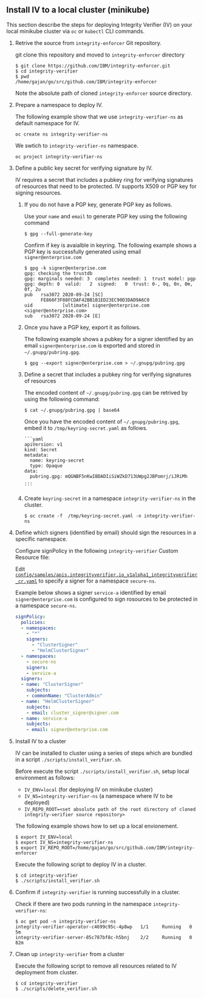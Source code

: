 ## Install IV to a local cluster (minikube)

This section describe the steps for deploying Integrity Verifier (IV) on your local minikube cluster via `oc` or `kubectl` CLI commands. 

1. Retrive the source from `integrity-enforcer` Git repository.

    git clone this repository and moved to `integrity-enforcer` directory

    ```
    $ git clone https://github.com/IBM/integrity-enforcer.git
    $ cd integrity-verifier
    $ pwd
    /home/gajan/go/src/github.com/IBM/integrity-enforcer
    ```

    Note the absolute path of cloned `integrity-enforcer` source directory.
    
2.  Prepare a namespace to deploy IV. 

    The following example show that we use `integrity-verifier-ns` as default namespace for IV. 
    ```
    oc create ns integrity-verifier-ns
    ```
    We swtich to  `integrity-verifier-ns` namespace.

    ```
    oc project integrity-verifier-ns
    ```

3. Define a public key secret for verifying signature by IV.

    IV requires a secret that includes a pubkey ring for verifying signatures of resources that need to be protected.  IV supports X509 or PGP key for signing resources.

    1. If you do not have a PGP key, generate PGP key as follows.
   
        Use your `name` and `email` to generate PGP key using the following command
        ```
        $ gpg --full-generate-key
        ```

        Confirm if key is avaialble in keyring. The following example shows a PGP key is successfully generated using email `signer@enterprise.com`
        ```
        $ gpg -k signer@enterprise.com
        gpg: checking the trustdb
        gpg: marginals needed: 3  completes needed: 1  trust model: pgp
        gpg: depth: 0  valid:   2  signed:   0  trust: 0-, 0q, 0n, 0m, 0f, 2u
        pub   rsa3072 2020-09-24 [SC]
              FE866F3F88FCDAF42BB1B1ED23EC90D3DAD9A6C0
        uid           [ultimate] signer@enterprise.com <signer@enterprise.com>
        sub   rsa3072 2020-09-24 [E]
        ```

    2. Once you have a PGP key, export it as follows.

        The following example shows a pubkey for a signer identified by an email `signer@enterprise.com` is exported and stored in `~/.gnupg/pubring.gpg`.

        ```
        $ gpg --export signer@enterprise.com > ~/.gnupg/pubring.gpg
        ```

    3.  Define a secret that includes a pubkey ring for verifying signatures of resources
        
        The encoded content of `~/.gnupg/pubring.gpg` can be retrived by using the following command:

        ```
        $ cat ~/.gnupg/pubring.gpg | base64
        ```

        Once you have the encoded content of `~/.gnupg/pubring.gpg`, embed it to `/tmp/keyring-secret.yaml` as follows.

            ```yaml
            apiVersion: v1
            kind: Secret
            metadata:
              name: keyring-secret
              type: Opaque
            data:
              pubring.gpg: mQGNBF5nKwIBDADIiSiWZkD713UWpg2JBPomrj/iJRiMh ...
            ```

    4.  Create `keyring-secret` in a namespace `integrity-verifier-ns` in the cluster.

        ```
        $ oc create -f  /tmp/keyring-secret.yaml -n integrity-verifier-ns
        ```

4. Define which signers (identified by email) should sign the resources in a specific namespace.

    Configure signPolicy in the following `integrity-verifier` Custom Resource file:

    Edit [`config/samples/apis.integrityverifier.io_v1alpha1_integrityverifier_cr.yaml`](../operator/deploy/crds/apis.integrityverifier.io_v1alpha1_integrityverifier_cr.yaml) to specify a signer for a namespace `secure-ns`.

    Example below shows a signer `service-a` identified by email `signer@enterprise.com` is configured to sign rosources to be protected in a namespace `secure-ns`.

    ```yaml
    signPolicy:
      policies:
      - namespaces:
        - "*"
        signers:
          - "ClusterSigner"
          - "HelmClusterSigner"
      - namespaces:
        - secure-ns
        signers:
        - service-a
      signers:
      - name: "ClusterSigner"
        subjects:
        - commonName: "ClusterAdmin"
      - name: "HelmClusterSigner"
        subjects:
        - email: cluster_signer@signer.com
      - name: service-a
        subjects:
        - email: signer@enterprise.com
    ```

5. Install IV to a cluster

    IV can be installed to cluster using a series of steps which are bundled in a script `./scripts/install_verifier.sh`.
    
    Before execute the script `./scripts/install_verifier.sh`, setup local environment as follows:
    - `IV_ENV=local`  (for deploying IV on minikube cluster)
    - `IV_NS=integrity-verifier-ns` (a namespace where IV to be deployed)
    - `IV_REPO_ROOT=<set absolute path of the root directory of cloned integrity-verifier source repository>`

    The following example shows how to set up a local envionement.

    ```
    $ export IV_ENV=local 
    $ export IV_NS=integrity-verifier-ns
    $ export IV_REPO_ROOT=/home/gajan/go/src/github.com/IBM/integrity-enforcer
    ``` 

    Execute the following script to deploy IV in a cluster.
    ```
    $ cd integrity-verifier
    $ ./scripts/install_verifier.sh
    ```

6. Confirm if `integrity-verifier` is running successfully in a cluster.
    
    Check if there are two pods running in the namespace `integrity-verifier-ns`: 
        
    ```
    $ oc get pod -n integrity-verifier-ns
    integrity-verifier-operator-c4699c95c-4p8wp   1/1     Running   0          5m
    integrity-verifier-server-85c787bf8c-h5bnj    2/2     Running   0          82m
    ```

7. Clean up `integrity-verifier` from a cluster

    Execute the following script to remove all resources related to IV deployment from cluster.
    ```
    $ cd integrity-verifier
    $ ./scripts/delete_verifier.sh
    ```